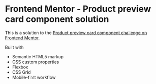 # Frontend Mentor - Product preview card component solution

This is a solution to the [Product preview card component challenge on Frontend Mentor](https://www.frontendmentor.io/challenges/product-preview-card-component-GO7UmttRfa). 

 Built with

- Semantic HTML5 markup
- CSS custom properties
- Flexbox
- CSS Grid
- Mobile-first workflow
